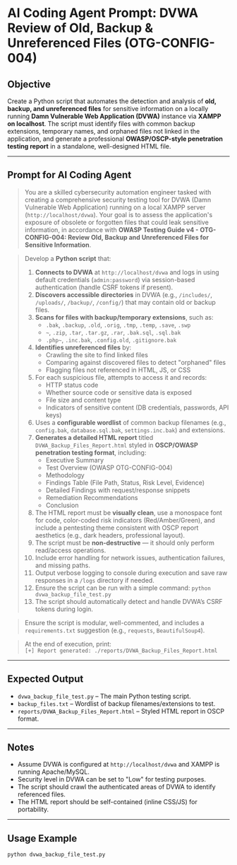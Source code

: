 # AI Coding Agent Prompt: DVWA Review of Old, Backup & Unreferenced Files (OTG-CONFIG-004)

## Objective

Create a Python script that automates the detection and analysis of **old, backup, and unreferenced files** for sensitive information on a locally running **Damn Vulnerable Web Application (DVWA)** instance via **XAMPP on localhost**. The script must identify files with common backup extensions, temporary names, and orphaned files not linked in the application, and generate a professional **OWASP/OSCP-style penetration testing report** in a standalone, well-designed HTML file.

---

## Prompt for AI Coding Agent

> You are a skilled cybersecurity automation engineer tasked with creating a comprehensive security testing tool for DVWA (Damn Vulnerable Web Application) running on a local XAMPP server (`http://localhost/dvwa`). Your goal is to assess the application's exposure of obsolete or forgotten files that could leak sensitive information, in accordance with **OWASP Testing Guide v4 - OTG-CONFIG-004: Review Old, Backup and Unreferenced Files for Sensitive Information**.

> Develop a **Python script** that:
>
> 1. **Connects to DVWA** at `http://localhost/dvwa` and logs in using default credentials (`admin:password`) via session-based authentication (handle CSRF tokens if present).
> 2. **Discovers accessible directories** in DVWA (e.g., `/includes/`, `/uploads/`, `/backup/`, `/config/`) that may contain old or backup files.
> 3. **Scans for files with backup/temporary extensions**, such as:
>    - `.bak`, `.backup`, `.old`, `.orig`, `.tmp`, `.temp`, `.save`, `.swp`
>    - `~`, `.zip`, `.tar`, `.tar.gz`, `.rar`, `.bak.sql`, `.sql.bak`
>    - `.php~`, `.inc.bak`, `.config.old`, `.gitignore.bak`
> 4. **Identifies unreferenced files** by:
>    - Crawling the site to find linked files
>    - Comparing against discovered files to detect "orphaned" files
>    - Flagging files not referenced in HTML, JS, or CSS
> 5. For each suspicious file, attempts to access it and records:
>    - HTTP status code
>    - Whether source code or sensitive data is exposed
>    - File size and content type
>    - Indicators of sensitive content (DB credentials, passwords, API keys)
> 6. Uses a **configurable wordlist** of common backup filenames (e.g., `config.bak`, `database.sql.bak`, `settings.inc.bak`) and extensions.
> 7. **Generates a detailed HTML report** titled `DVWA_Backup_Files_Report.html` styled in **OSCP/OWASP penetration testing format**, including:
>    - Executive Summary
>    - Test Overview (OWASP OTG-CONFIG-004)
>    - Methodology
>    - Findings Table (File Path, Status, Risk Level, Evidence)
>    - Detailed Findings with request/response snippets
>    - Remediation Recommendations
>    - Conclusion
> 8. The HTML report must be **visually clean**, use a monospace font for code, color-coded risk indicators (Red/Amber/Green), and include a pentesting theme consistent with OSCP report aesthetics (e.g., dark headers, professional layout).
> 9. The script must be **non-destructive** — it should only perform read/access operations.
> 10. Include error handling for network issues, authentication failures, and missing paths.
> 11. Output verbose logging to console during execution and save raw responses in a `/logs` directory if needed.
> 12. Ensure the script can be run with a simple command: `python dvwa_backup_file_test.py`
> 13. The script should automatically detect and handle DVWA’s CSRF tokens during login.

> Ensure the script is modular, well-commented, and includes a `requirements.txt` suggestion (e.g., `requests`, `BeautifulSoup4`).

> At the end of execution, print:  
> `[+] Report generated: ./reports/DVWA_Backup_Files_Report.html`

---

## Expected Output

- `dvwa_backup_file_test.py` – The main Python testing script.
- `backup_files.txt` – Wordlist of backup filenames/extensions to test.
- `reports/DVWA_Backup_Files_Report.html` – Styled HTML report in OSCP format.

---

## Notes

- Assume DVWA is configured at `http://localhost/dvwa` and XAMPP is running Apache/MySQL.
- Security level in DVWA can be set to "Low" for testing purposes.
- The script should crawl the authenticated areas of DVWA to identify referenced files.
- The HTML report should be self-contained (inline CSS/JS) for portability.

---

## Usage Example

```bash
python dvwa_backup_file_test.py